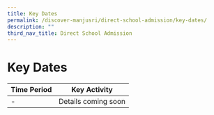 ```yaml
---
title: Key Dates
permalink: /discover-manjusri/direct-school-admission/key-dates/
description: ""
third_nav_title: Direct School Admission
---
```

# **Key Dates**

| Time Period         | Key Activity      |
|-------------|------------------|
| -                            | Details coming soon                                                                                                                   |